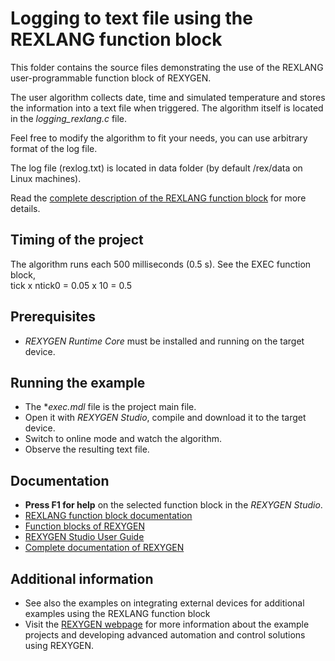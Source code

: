Logging to text file using the REXLANG function block 
=====================================================

This folder contains the source files demonstrating the use of the REXLANG 
user-programmable function block of REXYGEN.

The user algorithm collects date, time and simulated temperature and stores the 
information into a text file when triggered. The algorithm itself is located in 
the *logging_rexlang.c* file.

Feel free to modify the algorithm to fit your needs, you can use arbitrary 
format of the log file. 

The log file (rexlog.txt) is located in data folder (by default /rex/data on 
Linux machines). 

Read the
[complete description of the REXLANG function block](https://www.rexygen.com/doc/ENGLISH/MANUALS/BRef/REXLANG.html)
for more details. 

## Timing of the project ##

The algorithm runs each 500 milliseconds (0.5 s). See the EXEC function block,  
tick x ntick0 = 0.05 x 10 = 0.5 

## Prerequisites ##
- *REXYGEN Runtime Core* must be installed and running on the target device.

## Running the example ##
- The **exec.mdl* file is the project main file.
- Open it with *REXYGEN Studio*, compile and download it to the target device.
- Switch to online mode and watch the algorithm.
- Observe the resulting text file.

## Documentation ##

- **Press F1 for help** on the selected function block in the *REXYGEN Studio*.
- [REXLANG function block documentation](https://www.rexygen.com/doc/ENGLISH/MANUALS/BRef/REXLANG.html)
- [Function blocks of REXYGEN](https://www.rexygen.com/doc/PDF/ENGLISH/BRef_ENG.pdf)
- [REXYGEN Studio User Guide](https://www.rexygen.com/doc/PDF/ENGLISH/RexygenStudio_ENG.pdf)
- [Complete documentation of REXYGEN](http://www.rexygen.com/documentation-and-support)

## Additional information ##

- See also the examples on integrating external devices for additional examples
using the REXLANG function block
- Visit the [REXYGEN webpage](http://www.rexygen.com) 
for more information about the example projects and developing advanced 
automation and control solutions using REXYGEN.

